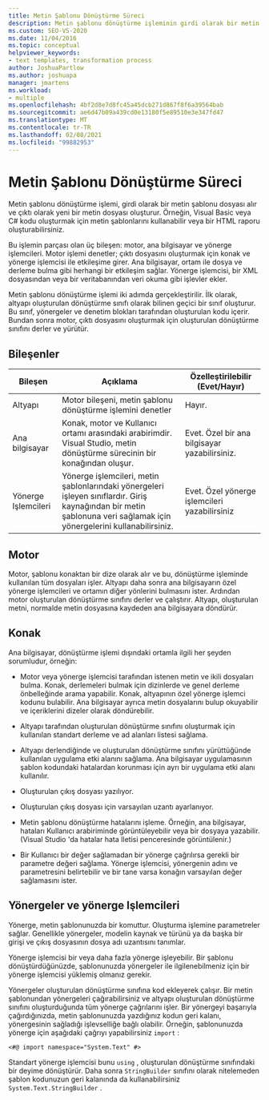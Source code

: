 ```yaml
---
title: Metin Şablonu Dönüştürme Süreci
description: Metin şablonu dönüştürme işleminin girdi olarak bir metin şablonu dosyası aldığını ve çıktı olarak yeni bir metin dosyası oluşturmadığını öğrenin.
ms.custom: SEO-VS-2020
ms.date: 11/04/2016
ms.topic: conceptual
helpviewer_keywords:
- text templates, transformation process
author: JoshuaPartlow
ms.author: joshuapa
manager: jmartens
ms.workload:
- multiple
ms.openlocfilehash: 4bf2d8e7d8fc45a45dcb271d867f8f6a39564bab
ms.sourcegitcommit: ae6d47b09a439cd0e13180f5e89510e3e347fd47
ms.translationtype: MT
ms.contentlocale: tr-TR
ms.lasthandoff: 02/08/2021
ms.locfileid: "99882953"
---
```

# <a name="the-text-template-transformation-process"></a>Metin Şablonu Dönüştürme Süreci
Metin şablonu dönüştürme işlemi, girdi olarak bir metin şablonu dosyası alır ve çıktı olarak yeni bir metin dosyası oluşturur. Örneğin, Visual Basic veya C# kodu oluşturmak için metin şablonlarını kullanabilir veya bir HTML raporu oluşturabilirsiniz.

 Bu işlemin parçası olan üç bileşen: motor, ana bilgisayar ve yönerge işlemcileri. Motor işlemi denetler; çıktı dosyasını oluşturmak için konak ve yönerge işlemcisi ile etkileşime girer. Ana bilgisayar, ortam ile dosya ve derleme bulma gibi herhangi bir etkileşim sağlar. Yönerge işlemcisi, bir XML dosyasından veya bir veritabanından veri okuma gibi işlevler ekler.

 Metin şablonu dönüştürme işlemi iki adımda gerçekleştirilir. İlk olarak, altyapı oluşturulan dönüştürme sınıfı olarak bilinen geçici bir sınıf oluşturur. Bu sınıf, yönergeler ve denetim blokları tarafından oluşturulan kodu içerir. Bundan sonra motor, çıktı dosyasını oluşturmak için oluşturulan dönüştürme sınıfını derler ve yürütür.

## <a name="components"></a>Bileşenler

|Bileşen|Açıklama|Özelleştirilebilir (Evet/Hayır)|
|-|-|-|
|Altyapı|Motor bileşeni, metin şablonu dönüştürme işlemini denetler|Hayır.|
|Ana bilgisayar|Konak, motor ve Kullanıcı ortamı arasındaki arabirimdir. Visual Studio, metin dönüştürme sürecinin bir konağından oluşur.|Evet. Özel bir ana bilgisayar yazabilirsiniz.|
|Yönerge Işlemcileri|Yönerge işlemcileri, metin şablonlarındaki yönergeleri işleyen sınıflardır. Giriş kaynağından bir metin şablonuna veri sağlamak için yönergelerini kullanabilirsiniz.|Evet. Özel yönerge işlemcileri yazabilirsiniz|

## <a name="the-engine"></a>Motor
 Motor, şablonu konaktan bir dize olarak alır ve bu, dönüştürme işleminde kullanılan tüm dosyaları işler. Altyapı daha sonra ana bilgisayarın özel yönerge işlemcileri ve ortamın diğer yönlerini bulmasını ister. Ardından motor oluşturulan dönüştürme sınıfını derler ve çalıştırır. Altyapı, oluşturulan metni, normalde metin dosyasına kaydeden ana bilgisayara döndürür.

## <a name="the-host"></a>Konak
 Ana bilgisayar, dönüştürme işlemi dışındaki ortamla ilgili her şeyden sorumludur, örneğin:

- Motor veya yönerge işlemcisi tarafından istenen metin ve ikili dosyaları bulma. Konak, derlemeleri bulmak için dizinlerde ve genel derleme önbelleğinde arama yapabilir. Konak, altyapının özel yönerge işlemci kodunu bulabilir. Ana bilgisayar ayrıca metin dosyalarını bulup okuyabilir ve içeriklerini dizeler olarak döndürebilir.

- Altyapı tarafından oluşturulan dönüştürme sınıfını oluşturmak için kullanılan standart derleme ve ad alanları listesi sağlama.

- Altyapı derlendiğinde ve oluşturulan dönüştürme sınıfını yürüttüğünde kullanılan uygulama etki alanını sağlama. Ana bilgisayar uygulamasının şablon kodundaki hatalardan korunması için ayrı bir uygulama etki alanı kullanılır.

- Oluşturulan çıkış dosyası yazılıyor.

- Oluşturulan çıkış dosyası için varsayılan uzantı ayarlanıyor.

- Metin şablonu dönüştürme hatalarını işleme. Örneğin, ana bilgisayar, hataları Kullanıcı arabiriminde görüntüleyebilir veya bir dosyaya yazabilir. (Visual Studio 'da hatalar hata Iletisi penceresinde görüntülenir.)

- Bir Kullanıcı bir değer sağlamadan bir yönerge çağrılırsa gerekli bir parametre değeri sağlama. Yönerge işlemcisi, yönergenin adını ve parametresini belirtebilir ve bir tane varsa konağın varsayılan değer sağlamasını ister.

## <a name="directives-and-directive-processors"></a>Yönergeler ve yönerge Işlemcileri
 Yönerge, metin şablonunuzda bir komuttur. Oluşturma işlemine parametreler sağlar. Genellikle yönergeler, modelin kaynak ve türünü ya da başka bir girişi ve çıkış dosyasının dosya adı uzantısını tanımlar.

 Yönerge işlemcisi bir veya daha fazla yönerge işleyebilir. Bir şablonu dönüştürdüğünüzde, şablonunuzda yönergeler ile ilgilenebilmeniz için bir yönerge işlemcisi yüklemiş olmanız gerekir.

 Yönergeler oluşturulan dönüştürme sınıfına kod ekleyerek çalışır. Bir metin şablonundan yönergeleri çağırabilirsiniz ve altyapı oluşturulan dönüştürme sınıfını oluşturduğunda tüm yönerge çağrılarını işler. Bir yönergeyi başarıyla çağırdığınızda, metin şablonunuzda yazdığınız kodun geri kalanı, yönergesinin sağladığı işlevselliğe bağlı olabilir. Örneğin, şablonunuzda yönerge için aşağıdaki çağrıyı yapabilirsiniz `import` :

 `<#@ import namespace="System.Text" #>`

 Standart yönerge işlemcisi bunu `using` , oluşturulan dönüştürme sınıfındaki bir deyime dönüştürür. Daha sonra `StringBuilder` sınıfını olarak nitelemeden şablon kodunuzun geri kalanında da kullanabilirsiniz `System.Text.StringBuilder` .

